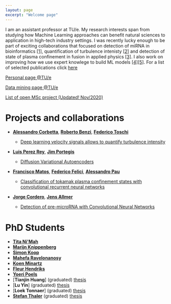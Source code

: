 ```yaml
---
layout: page
excerpt: "Welcome page"
---
```



I am an assistant professor at TU/e. My research interests span from studying how Machine Learning approaches can benefit natural sciences to application in high-tech industry settings. I was recently lucky enough to be part of exciting collaborations that focused on detection of miRNA in bioinformatics [[1]](https://www.biorxiv.org/content/10.1101/840579v1.article-info), quantification of turbulence intenisty [[2]](https://arxiv.org/abs/1911.05718) and detection of state of plasma confinement in fusion in applied physics [[3]](https://arxiv.org/abs/1911.04234). I also work on improving how we use expert knowlege to build ML models [[4]](https://arxiv.org/abs/1901.08991)[[5]](https://arxiv.org/abs/1905.09523). For a list of selected publications click [here]({{site.url}}/publications/)

[Personal page @TU/e](https://www.tue.nl/en/research/researchers/vlado-menkovski/)

[Data mining page @TU/e](https://www.tue.nl/en/research/research-groups/data-mining/)

[List of open MSc project (Updated! Nov/2020)]({{site.url}}/mscprojects/)

<!--# Announcements

**[November 2019]**

PhD positions available on the MADEin4 Project. More details: [here](https://jobs.tue.nl/en/vacancy/phd-position-madein4-813304.html) 

-->

# Projects and collaborations
* [**Alessandro Corbetta**](http://corbetta.phys.tue.nl/), [**Roberto Benzi**](https://scholar.google.com/citations?user=QJeFmVEAAAAJ&hl=en), [**Federico Toschi**](http://toschi.phys.tue.nl/)
	* [Deep learning velocity signals allows to quantify turbulence intensity](https://arxiv.org/abs/1911.05718)

* [**Luis Perez Rey**](), [**Jim Portegis**]()
	* [Diffusion Variational Autoencoders](https://arxiv.org/abs/1901.08991)

* [**Francisco Matos**](), [**Federico Felici**](), [**Alessandro Pau**]()
	* [Classification of tokamak plasma confinement states with convolutional recurrent neural networks](https://arxiv.org/abs/1911.04234)

* [**Jorge Cordero**](), [**Jens Allmer**]()
	* [Detection of pre-microRNA with Convolutional Neural Networks](https://www.biorxiv.org/content/10.1101/840579v1.article-info)


# PhD  Students
* [**Tita Ni'Mah**](https://research.tue.nl/en/persons/iftitahu-nimah)
* [**Marijn Knippenberg**](https://research.tue.nl/en/persons/marijn-s-van-knippenberg)
* [**Simon Koop**](https://research.tue.nl/nl/persons/simon-m-koop)
* [**Mahefa Ravelonanosy**](https://research.tue.nl/en/persons/mahefa-ravelonanosy)
* [**Koen Minartz**](https://research.tue.nl/en/persons/koen-minartz)
* [**Fleur Hendriks**](https://research.tue.nl/en/persons/fleur-hendriks)
* [**Yoeri Poels**](https://research.tue.nl/en/persons/yoeri-rj-poels)
* [**Tianjin Huang**] (graduated) [thesis](https://research.tue.nl/en/publications/the-roles-of-adversarial-examples-on-trustworthiness-of-deep-lear)
* [**Lu Yin**] (graduated) [thesis](https://research.tue.nl/en/publications/knowledge-elicitation-using-psychometric-learning)
* [**Loek Tonnaer**] (graduated) [thesis](https://research.tue.nl/en/publications/linearly-symmetry-based-disentangled-representations-and-their-ou)
* [**Stefan Thaler**]() (graduated) [thesis](https://www.win.tue.nl/ipa/?event=automation-for-information-security-using-machine-learning)
